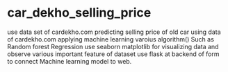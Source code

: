 # car_dekho_selling_price
use data set of cardekho.com
predicting selling price  of old car using data of cardekho.com applying machine learning varoius algorithm()
Such as Random forest Regression
use seaborn matplotlib for visualizing data and observe various important feature of dataset 
use flask at backend of form to connect Machine learning model to web.
